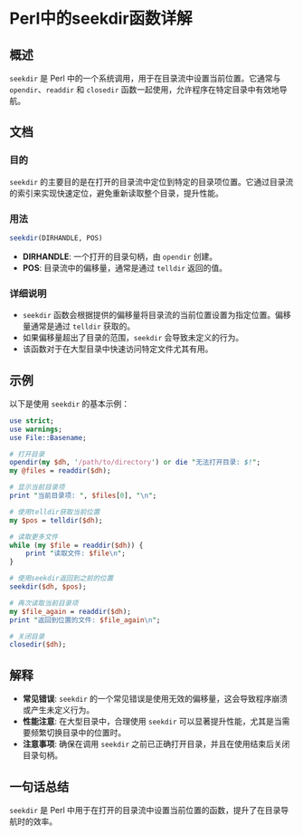 <!--
Meta Description: # Perl中的seekdir函数详解 ## 概述 `seekdir` 是 Perl 中的一个系统调用，用于在目录流中设置当前位置。它通常与 `opendir`、`readdir` 和 `closedir` 函数一起使用，允许程序在特定目录中有效地导航。 ## 文档 ### 目的 `seekdir`...
Meta Keywords: seekdir, perl, readdir, pos, opendir
-->

# Perl中的seekdir函数详解

## 概述
`seekdir` 是 Perl 中的一个系统调用，用于在目录流中设置当前位置。它通常与 `opendir`、`readdir` 和 `closedir` 函数一起使用，允许程序在特定目录中有效地导航。

## 文档
### 目的
`seekdir` 的主要目的是在打开的目录流中定位到特定的目录项位置。它通过目录流的索引来实现快速定位，避免重新读取整个目录，提升性能。

### 用法
```perl
seekdir(DIRHANDLE, POS)
```

- **DIRHANDLE**: 一个打开的目录句柄，由 `opendir` 创建。
- **POS**: 目录流中的偏移量，通常是通过 `telldir` 返回的值。

### 详细说明
- `seekdir` 函数会根据提供的偏移量将目录流的当前位置设置为指定位置。偏移量通常是通过 `telldir` 获取的。
- 如果偏移量超出了目录的范围，`seekdir` 会导致未定义的行为。
- 该函数对于在大型目录中快速访问特定文件尤其有用。

## 示例
以下是使用 `seekdir` 的基本示例：

```perl
use strict;
use warnings;
use File::Basename;

# 打开目录
opendir(my $dh, '/path/to/directory') or die "无法打开目录: $!";
my @files = readdir($dh);

# 显示当前目录项
print "当前目录项: ", $files[0], "\n";

# 使用telldir获取当前位置
my $pos = telldir($dh);

# 读取更多文件
while (my $file = readdir($dh)) {
    print "读取文件: $file\n";
}

# 使用seekdir返回到之前的位置
seekdir($dh, $pos);

# 再次读取当前目录项
my $file_again = readdir($dh);
print "返回到位置的文件: $file_again\n";

# 关闭目录
closedir($dh);
```

## 解释
- **常见错误**: `seekdir` 的一个常见错误是使用无效的偏移量，这会导致程序崩溃或产生未定义行为。
- **性能注意**: 在大型目录中，合理使用 `seekdir` 可以显著提升性能，尤其是当需要频繁切换目录中的位置时。
- **注意事项**: 确保在调用 `seekdir` 之前已正确打开目录，并且在使用结束后关闭目录句柄。

## 一句话总结
`seekdir` 是 Perl 中用于在打开的目录流中设置当前位置的函数，提升了在目录导航时的效率。